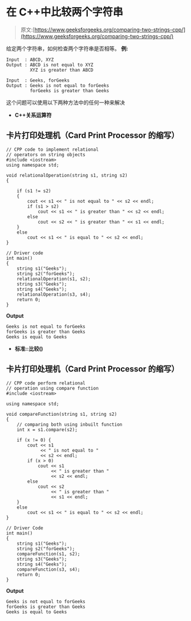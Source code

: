 # 在 C++中比较两个字符串

> 原文:[https://www.geeksforgeeks.org/comparing-two-strings-cpp/](https://www.geeksforgeeks.org/comparing-two-strings-cpp/)

给定两个字符串，如何检查两个字符串是否相等。
**例:**

```
Input  : ABCD, XYZ
Output : ABCD is not equal to XYZ
         XYZ is greater than ABCD

Input  : Geeks, forGeeks
Output : Geeks is not equal to forGeeks
         forGeeks is greater than Geeks
```

这个问题可以使用以下两种方法中的任何一种来解决

*   **C++关系运算符**

## 卡片打印处理机（Card Print Processor 的缩写）

```
// CPP code to implement relational
// operators on string objects
#include <iostream>
using namespace std;

void relationalOperation(string s1, string s2)
{

    if (s1 != s2)
    {
        cout << s1 << " is not equal to " << s2 << endl;
        if (s1 > s2)
            cout << s1 << " is greater than " << s2 << endl;
        else
            cout << s2 << " is greater than " << s1 << endl;
    }
    else
        cout << s1 << " is equal to " << s2 << endl;
}

// Driver code
int main()
{
    string s1("Geeks");
    string s2("forGeeks");
    relationalOperation(s1, s2);
    string s3("Geeks");
    string s4("Geeks");
    relationalOperation(s3, s4);
    return 0;
}
```

**Output**

```
Geeks is not equal to forGeeks
forGeeks is greater than Geeks
Geeks is equal to Geeks
```

*   **标准::比较()**

## 卡片打印处理机（Card Print Processor 的缩写）

```
// CPP code perform relational
// operation using compare function
#include <iostream>

using namespace std;

void compareFunction(string s1, string s2)
{
    // comparing both using inbuilt function
    int x = s1.compare(s2);

    if (x != 0) {
        cout << s1
             << " is not equal to "
             << s2 << endl;
        if (x > 0)
            cout << s1
                 << " is greater than "
                 << s2 << endl;
        else
            cout << s2
                 << " is greater than "
                 << s1 << endl;
    }
    else
        cout << s1 << " is equal to " << s2 << endl;
}

// Driver Code
int main()
{
    string s1("Geeks");
    string s2("forGeeks");
    compareFunction(s1, s2);
    string s3("Geeks");
    string s4("Geeks");
    compareFunction(s3, s4);
    return 0;
}
```

**Output**

```
Geeks is not equal to forGeeks
forGeeks is greater than Geeks
Geeks is equal to Geeks
```